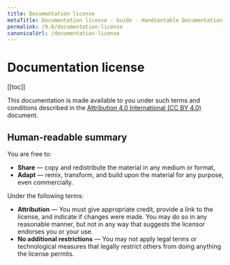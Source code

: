 ```yaml
---
title: Documentation license
metaTitle: Documentation license - Guide - Handsontable Documentation
permalink: /9.6/documentation-license
canonicalUrl: /documentation-license
---
```


# Documentation license

[[toc]]

This documentation is made available to you under such terms and conditions described in the [Attribution 4.0 International (CC BY 4.0)](https://creativecommons.org/licenses/by/4.0) document.

## Human-readable summary

You are free to:

- **Share** — copy and redistribute the material in any medium or format,
- **Adapt** — remix, transform, and build upon the material for any purpose, even commercially.

Under the following terms:

- **Attribution** — You must give appropriate credit, provide a link to the license, and indicate if changes were made. You may do so in any reasonable manner, but not in any way that suggests the licensor endorses you or your use.
- **No additional restrictions** — You may not apply legal terms or technological measures that legally restrict others from doing anything the license permits.
